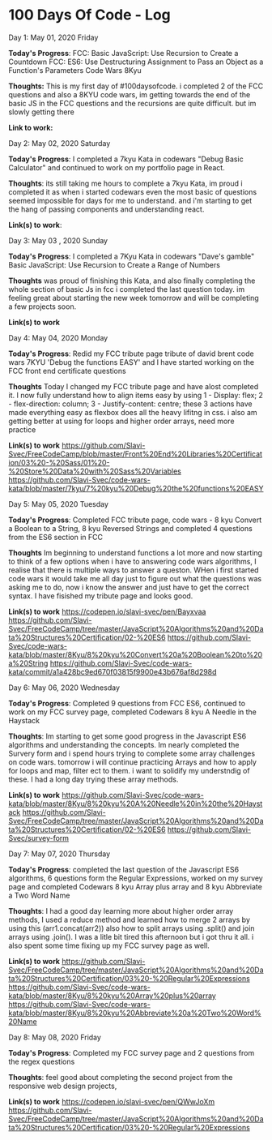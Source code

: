 # 100 Days Of Code - Log

Day 1: May 01, 2020 Friday 

**Today's Progress**:
FCC: Basic JavaScript: Use Recursion to Create a Countdown
FCC: ES6: Use Destructuring Assignment to Pass an Object as a Function's Parameters
Code Wars 8Kyu 

**Thoughts:** 
This is my first day of #100daysofcode. i completed 2 of the FCC questions and also a 8KYU code wars, im getting towards the end of the basic JS in the FCC questions and the recursions are quite difficult. but im slowly getting there 

**Link to work:** 


Day 2: May 02, 2020 Saturday

**Today's Progress**:
I completed a 7kyu Kata in codewars "Debug Basic Calculator"
and continued to work on my portfolio page in React.

**Thoughts**: 
its still taking me hours to complete a 7kyu Kata, im proud i completed it as when i started codewars even the most basic of questions seemed impossible for days for me to understand. 
and i'm starting to get the hang of passing components and understanding react.

**Link(s) to work**: 


Day 3: May 03 , 2020 Sunday 

**Today's Progress**: 
I completed a 7Kyu Kata in codewars "Dave's gamble" 
Basic JavaScript: Use Recursion to Create a Range of Numbers

**Thoughts** 
was proud of finishing this Kata, and also finally completing the whole section of basic Js in fcc
i completed the last question today. im feeling great about starting the new week tomorrow and will be completing a few projects soon. 

**Link(s) to work**


Day 4: May 04, 2020 Monday 

**Today's Progress**:
Redid my FCC tribute page tribute of david brent 
code wars 7KYU 'Debug the functions EASY'
and I have started working on the FCC front end certificate questions 


**Thoughts** 
Today I changed my FCC tribute page and have alost completed it. I now fully understand how to align items easy by using
1 - Display: flex;
2 - flex-direction: column;
3 - Justify-content: centre;
these 3 actions have made everything easy as flexbox does all the heavy lifitng in css. 
i also am getting better at using for loops and higher order arrays, need more practice 

**Link(s) to work**
https://github.com/Slavi-Svec/FreeCodeCamp/blob/master/Front%20End%20Libraries%20Certification/03%20-%20Sass/01%20-%20Store%20Data%20with%20Sass%20Variables
https://github.com/Slavi-Svec/code-wars-kata/blob/master/7kyu/7%20kyu%20Debug%20the%20functions%20EASY


Day 5: May 05, 2020 Tuesday

**Today's Progress**:
Completed FCC tribute page, code wars - 8 kyu Convert a Boolean to a String, 8 kyu Reversed Strings
and completed 4 questions from the ES6 section in FCC 

**Thoughts** 
Im beginning to understand functions a lot more and now  starting to think of a few options when i have to answering code wars algorithms, I realise that there is multiple ways to answer a queston. WHen i first started code wars it would take me all day just to figure out what the questions was asking me to do, now i know the answer and just have to get the correct syntax. I have fisished my tribute page and looks good. 

**Link(s) to work**
https://codepen.io/slavi-svec/pen/Bayxvaa
https://github.com/Slavi-Svec/FreeCodeCamp/tree/master/JavaScript%20Algorithms%20and%20Data%20Structures%20Certification/02-%20ES6
https://github.com/Slavi-Svec/code-wars-kata/blob/master/8Kyu/8%20kyu%20Convert%20a%20Boolean%20to%20a%20String
https://github.com/Slavi-Svec/code-wars-kata/commit/a1a428bc9ed670f03815f9900e43b676af8d298d


Day 6: May 06, 2020 Wednesday

**Today's Progress**: Completed 9 questions from FCC ES6, continued to work on my FCC survey page, completed Codewars 8 kyu A Needle in the Haystack

**Thoughts**:  Im starting to get some good progress in the Javascript ES6 algorithms and understanding the concepts. Im nearly completed the Survery form and i spend hours trying to complete some array challenges on code wars. tomorrow i will continue practicing Arrays and how to apply for loops and map, filter ect to them. i want to solidify my understndig of these. I had a long day trying these array methods.

**Link(s) to work**
https://github.com/Slavi-Svec/code-wars-kata/blob/master/8Kyu/8%20kyu%20A%20Needle%20in%20the%20Haystack
https://github.com/Slavi-Svec/FreeCodeCamp/tree/master/JavaScript%20Algorithms%20and%20Data%20Structures%20Certification/02-%20ES6
https://github.com/Slavi-Svec/survey-form


Day 7: May 07, 2020 Thursday 

**Today's Progress**: completed the last question of the Javascript ES6 algorithms, 6 questions form the Regular Expressions, worked on my survey page and completed Codewars 8 kyu Array plus array and 8 kyu Abbreviate a Two Word Name

**Thoughts**:  I had a good day learning more about higher order array methods, I used a reduce method and learned how to merge 2 arrays by using this (arr1.concat(arr2)) also how to split arrays using .split() and join arrays using .join(). I was a litle bit tired this afternoon but i got thru it all. i also spent some time fixing up my FCC survey page as well. 

**Link(s) to work**
https://github.com/Slavi-Svec/FreeCodeCamp/tree/master/JavaScript%20Algorithms%20and%20Data%20Structures%20Certification/03%20-%20Regular%20Expressions
https://github.com/Slavi-Svec/code-wars-kata/blob/master/8Kyu/8%20kyu%20Array%20plus%20array
https://github.com/Slavi-Svec/code-wars-kata/blob/master/8Kyu/8%20kyu%20Abbreviate%20a%20Two%20Word%20Name


Day 8: May 08, 2020 Friday

**Today's Progress**:
Completed my FCC survey page and 2 questions from the regex questions 

**Thoughts**: 
feel good about completing the second project from the responsive web design projects,

**Link(s) to work**
https://codepen.io/slavi-svec/pen/QWwJoXm
https://github.com/Slavi-Svec/FreeCodeCamp/tree/master/JavaScript%20Algorithms%20and%20Data%20Structures%20Certification/03%20-%20Regular%20Expressions

